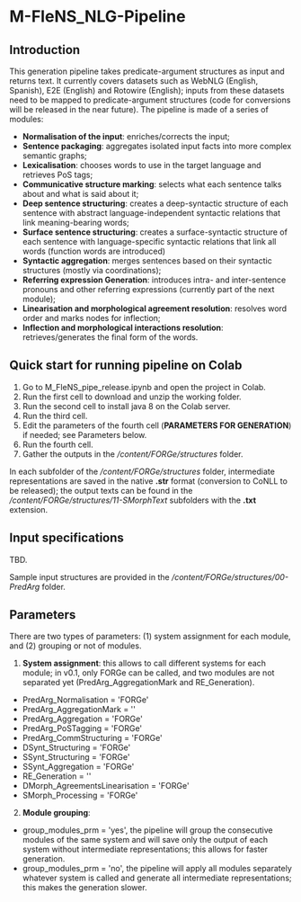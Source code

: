 # M-FleNS_NLG-Pipeline

## Introduction
This generation pipeline takes predicate-argument structures as input and returns text. It currently covers datasets such as WebNLG (English, Spanish), E2E (English) and Rotowire (English); inputs from these datasets need to be mapped to predicate-argument structures (code for conversions will be released in the near future). The pipeline is made of a series of modules:

- **Normalisation of the input**: enriches/corrects the input;
- **Sentence packaging**: aggregates isolated input facts into more complex semantic graphs;
- **Lexicalisation**: chooses words to use in the target language and retrieves PoS tags;
- **Communicative structure marking**: selects what each sentence talks about and what is said about it;
- **Deep sentence structuring**: creates a deep-syntactic structure of each sentence with abstract language-independent syntactic relations that link meaning-bearing words;
- **Surface sentence structuring**: creates a surface-syntactic structure of each sentence with language-specific syntactic relations that link all words (function words are introduced)
- **Syntactic aggregation**: merges sentences based on their syntactic structures (mostly via coordinations);
- **Referring expression Generation**: introduces intra- and inter-sentence pronouns and other referring expressions (currently part of the next module);
- **Linearisation and morphological agreement resolution**: resolves word order and marks nodes for inflection;
- **Inflection and morphological interactions resolution**: retrieves/generates the final form of the words.

## Quick start for running pipeline on Colab
1. Go to M_FleNS_pipe_release.ipynb and open the project in Colab.
2. Run the first cell to download and unzip the working folder.
3. Run the second cell to install java 8 on the Colab server.
4. Run the third cell.
5. Edit the parameters of the fourth cell (**PARAMETERS FOR GENERATION**) if needed; see Parameters below.
6. Run the fourth cell.
7. Gather the outputs in the */content/FORGe/structures* folder.

In each subfolder of the */content/FORGe/structures* folder, intermediate representations are saved in the native **.str** format (conversion to CoNLL to be released); the output texts can be found in the */content/FORGe/structures/11-SMorphText* subfolders with the **.txt** extension.

## Input specifications
TBD.

Sample input structures are provided in the */content/FORGe/structures/00-PredArg* folder.

## Parameters
There are two types of parameters: (1) system assignment for each module, and (2) grouping or not of modules.

1. **System assignment**: this allows to call different systems for each module; in v0.1, only FORGe can be called, and two modules are not separated yet (PredArg_AggregationMark and RE_Generation).

- PredArg_Normalisation = 'FORGe'
- PredArg_AggregationMark = ''
- PredArg_Aggregation = 'FORGe'
- PredArg_PoSTagging = 'FORGe'
- PredArg_CommStructuring = 'FORGe'
- DSynt_Structuring = 'FORGe'
- SSynt_Structuring = 'FORGe'
- SSynt_Aggregation = 'FORGe'
- RE_Generation = ''
- DMorph_AgreementsLinearisation = 'FORGe'
- SMorph_Processing = 'FORGe'

2. **Module grouping**: 
- group_modules_prm = 'yes', the pipeline will group the consecutive modules of the same system and will save only the output of each system without intermediate representations; this allows for faster generation.
- group_modules_prm = 'no', the pipeline will apply all modules separately whatever system is called and generate all intermediate representations; this makes the generation slower.
